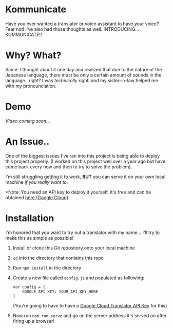 # Kommunicate

Have you ever wanted a translator or voice assistant to have your voice? Fear not! I've also had those thoughts as well. INTRODUCING... KOMMUNICATE!!

# Why? What?

Same. I thought about it one day and realized that due to the nature of the Japanese language, there must be only a certain amount of sounds in the language...right? I was *technically* right, and my sister-in-law helped me with my pronounciation. 

# Demo

*Video coming soon...*

# An Issue..

One of the biggest issues I've ran into this project is being able to deploy this project properly. (I worked on this project well over a year ago but have come back every now and then to try to solve the problem).

I'm still struggling getting it to work, **BUT** you can serve it on your own local machine *if you really want to*.

*Note: You need an API key to deploy it yourself, it's free and can be obtained [here (Google Cloud)](https://cloud.google.com/translate/).

# Installation

I'm honored that you want to try out a translator with my name... I'll try to make this as simple as possible!

1. Install or clone this Git repository onto your local machine

2. `cd` into the directory that contains this repo

3. Run `npm install` in the directory

4. Create a new file called `config.js` and populated as following: 
    ```
    var config = {
        GOOGLE_API_KEY: YOUR_API_KEY_HERE
    }
    ```
    (You're going to have to have a [Google Cloud Translator API Key](https://cloud.google.com/translate/) for this)

5. Now run `npm run serve` and go on the server address it's served on after firing up a browser!